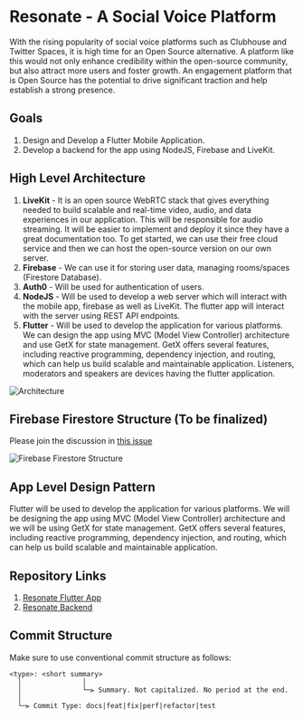 # Resonate - A Social Voice Platform

With the rising popularity of social voice platforms such as Clubhouse and Twitter Spaces, it is high time for an Open Source alternative. A platform like this would not only enhance credibility within the open-source community, but also attract more users and foster growth. An engagement platform that is Open Source has the potential to drive significant traction and help establish a strong presence.

## Goals
1.  Design and Develop a Flutter Mobile Application.
2.  Develop a backend for the app using NodeJS, Firebase and LiveKit.

## High Level Architecture

1.  **LiveKit** - It is an open source WebRTC stack that gives everything needed to build scalable and real-time video, audio, and data experiences in our application. This will be responsible for audio streaming. It will be easier to implement and deploy it since they have a great documentation too. To get started, we can use their free cloud service and then we can host the open-source version on our own server.
2.  **Firebase** - We can use it for storing user data, managing rooms/spaces (Firestore Database).
3.  **Auth0** - Will be used for authentication of users.
4.  **NodeJS** - Will be used to develop a web server which will interact with the mobile app, firebase as well as LiveKit. The flutter app will interact with the server using REST API endpoints.
5. **Flutter** - Will be used to develop the application for various platforms. We can design the app using MVC (Model View Controller) architecture and use GetX for state management. GetX offers several features, including reactive programming, dependency injection, and routing, which can help us build scalable and maintainable application. Listeners, moderators and speakers are devices having the flutter application.


![Architecture](https://user-images.githubusercontent.com/41890434/226345657-b5bef606-9fee-4b48-a328-14f54774ff99.jpg)

## Firebase Firestore Structure (To be finalized)

Please join the discussion in [this issue](https://github.com/AOSSIE-Org/Resonate/issues/19)

![Firebase Firestore Structure](https://user-images.githubusercontent.com/41890434/226342469-28b8c27b-7013-41f1-9c7e-a5903b8bba56.png)


## App Level Design Pattern

Flutter will be used to develop the application for various platforms. We will be designing the app using MVC (Model View Controller) architecture and we will be using GetX for state management. GetX offers several features, including reactive programming, dependency injection, and routing, which can help us build scalable and maintainable application. 

## Repository Links

1. [Resonate Flutter App](https://github.com/AOSSIE-Org/Resonate)
2. [Resonate Backend](https://github.com/AOSSIE-Org/Resonate-Backend)

## Commit Structure

Make sure to use conventional commit structure as follows:

```
<type>: <short summary>
  │               │
  │               └─⫸ Summary. Not capitalized. No period at the end.
  │
  └─⫸ Commit Type: docs|feat|fix|perf|refactor|test
```
